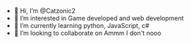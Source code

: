 - 👋 Hi, I’m @Catzonic2
- 👀 I’m interested in Game developed and web development 
- 🌱 I’m currently learning python, JavaScript, c#
- 💞️ I’m looking to collaborate on Ammm I don't nooo 

<!---
Catzonic2/Catzonic2 is a ✨ special ✨ repository because its `README.md` (this file) appears on your GitHub profile.
You can click the Preview link to take a look at your changes.
--->
